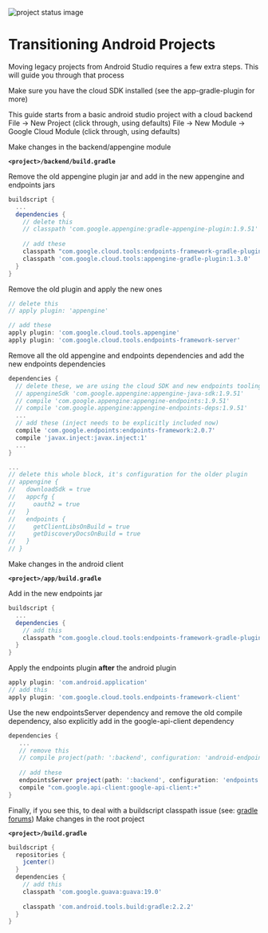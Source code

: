 ![project status image](https://img.shields.io/badge/stability-experimental-orange.svg)
# Transitioning Android Projects

Moving legacy projects from Android Studio requires a few extra steps. This will guide you through
that process

Make sure you have the cloud SDK installed (see the app-gradle-plugin for more)

This guide starts from a basic android studio project with a cloud backend
File -> New Project (click through, using defaults)
File -> New Module -> Google Cloud Module  (click through, using defaults)


Make changes in the backend/appengine module

**`<project>/backend/build.gradle`**

Remove the old appengine plugin jar and add in the new appengine and endpoints jars
```gradle
buildscript {
  ...
  dependencies {
    // delete this
    // classpath 'com.google.appengine:gradle-appengine-plugin:1.9.51'
      
    // add these 
    classpath "com.google.cloud.tools:endpoints-framework-gradle-plugin:1.0.0-beta8"
    classpath 'com.google.cloud.tools:appengine-gradle-plugin:1.3.0'
  }
}
```

Remove the old plugin and apply the new ones
```gradle
// delete this
// apply plugin: 'appengine'

// add these
apply plugin: 'com.google.cloud.tools.appengine'
apply plugin: 'com.google.cloud.tools.endpoints-framework-server'
```

Remove all the old appengine and endpoints dependencies and add the 
new endpoints dependencies
```gradle
dependencies {
  // delete these, we are using the cloud SDK and new endpoints tooling now
  // appengineSdk 'com.google.appengine:appengine-java-sdk:1.9.51'
  // compile 'com.google.appengine:appengine-endpoints:1.9.51'
  // compile 'com.google.appengine:appengine-endpoints-deps:1.9.51'
  ... 
  // add these (inject needs to be explicitly included now)
  compile 'com.google.endpoints:endpoints-framework:2.0.7'
  compile 'javax.inject:javax.inject:1'
  ...
}

...
// delete this whole block, it's configuration for the older plugin
// appengine {
//   downloadSdk = true
//   appcfg {
//     oauth2 = true
//   }
//   endpoints {
//     getClientLibsOnBuild = true
//     getDiscoveryDocsOnBuild = true
//   }
// }
```

Make changes in the android client 

**`<project>/app/build.gradle`**

Add in the new endpoints jar
```gradle
buildscript {
  ...
  dependencies {
    // add this
    classpath "com.google.cloud.tools:endpoints-framework-gradle-plugin:1.3.0"
  }
}
```

Apply the endpoints plugin **after** the android plugin
```gradle
apply plugin: 'com.android.application'
// add this
apply plugin: 'com.google.cloud.tools.endpoints-framework-client'
```
Use the new endpointsServer dependency and remove the old compile dependency,
also explicitly add in the google-api-client dependency
```gradle
dependencies {
   ...
   // remove this
   // compile project(path: ':backend', configuration: 'android-endpoints')
   
   // add these
   endpointsServer project(path: ':backend', configuration: 'endpoints')
   compile "com.google.api-client:google-api-client:+"
}
```


Finally, if you see this, to deal with a buildscript classpath issue (see: [gradle forums](https://discuss.gradle.org/t/version-is-root-build-gradle-buildscript-is-overriding-subproject-buildscript-dependency-versions/20746/2))
Make changes in the root project

**`<project>/build.gradle`**

```gradle
buildscript {
  repositories {
    jcenter()
  }
  dependencies {
    // add this
    classpath 'com.google.guava:guava:19.0'
    
    classpath 'com.android.tools.build:gradle:2.2.2'
  }
}
```

